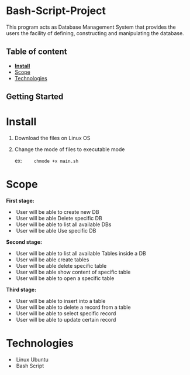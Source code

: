 # Bash-Script-Project

This program acts as Database Management System that provides the users the facility of defining, constructing and manipulating the database. 

## Table of content

- [**Install**](https://github.com/montaser223/Bash-Script-Project#Install)
- [Scope](https://github.com/montaser223/Bash-Script-Project#scope)
- [Technologies](https://github.com/montaser223/Bash-Script-Project#technologies)

## Getting Started

# Install

1. Download the files on Linux OS

2. Change the mode of files to executable mode 

   ex: `	chmode +x main.sh`	

# Scope

**First stage:**

- ​    User will be able to create new DB
- ​    User will be able Delete specific DB
- ​    User will be able to list all available DBs
- ​    User will be able Use specific DB

**Second stage:**

- ​    User will be able to list all available Tables inside a DB
- ​    User will be able create tables
- ​    User will be able delete specific table
- ​    User will be able show content of specific table 
- ​    User will be able to open a specific table

**Third stage:**

- ​    User will be able to insert into a table
- ​    User will be able to delete a record from a table
- ​    User will be able to select specific record
- ​    User will be able to update certain record 

# Technologies

- ​    Linux Ubuntu
- ​     Bash Script 
